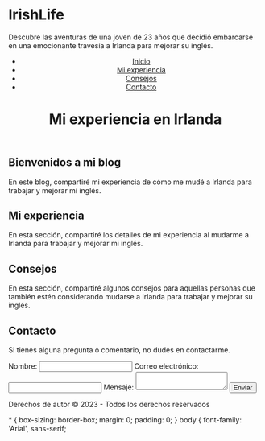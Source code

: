 # IrishLife
Descubre las aventuras de una joven de 23 años que decidió embarcarse en una emocionante travesía a Irlanda para mejorar su inglés.
<!DOCTYPE html>
<html>
  <head>
    <meta charset="UTF-8">
    <meta name="viewport" content="width=device-width, initial-scale=1.0">
    <title>Mi experiencia en Irlanda</title>
    <link rel="stylesheet" href="style.css">
  </head>
  <body>
    <header>
      <nav>
        <ul>
          <li><a href="#inicio">Inicio</a></li>
          <li><a href="#experiencia">Mi experiencia</a></li>
          <li><a href="#consejos">Consejos</a></li>
          <li><a href="#contacto">Contacto</a></li>
        </ul>
      </nav>
      <h1>Mi experiencia en Irlanda</h1>
    </header>
    <main>
      <section id="inicio">
        <h2>Bienvenidos a mi blog</h2>
        <p>En este blog, compartiré mi experiencia de cómo me mudé a Irlanda para trabajar y mejorar mi inglés.</p>
      </section>
      <section id="experiencia">
        <h2>Mi experiencia</h2>
        <p>En esta sección, compartiré los detalles de mi experiencia al mudarme a Irlanda para trabajar y mejorar mi inglés.</p>
      </section>
      <section id="consejos">
        <h2>Consejos</h2>
        <p>En esta sección, compartiré algunos consejos para aquellas personas que también estén considerando mudarse a Irlanda para trabajar y mejorar su inglés.</p>
      </section>
      <section id="contacto">
        <h2>Contacto</h2>
        <p>Si tienes alguna pregunta o comentario, no dudes en contactarme.</p>
        <form>
          <label for="nombre">Nombre:</label>
          <input type="text" id="nombre" name="nombre" required>
          <label for="correo">Correo electrónico:</label>
          <input type="email" id="correo" name="correo" required>
          <label for="mensaje">Mensaje:</label>
          <textarea id="mensaje" name="mensaje" required></textarea>
          <button type="submit">Enviar</button>
        </form>
      </section>
    </main>
    <footer>
      <p>Derechos de autor © 2023 - Todos los derechos reservados</p>
    </footer>
  </body>
</html>
* {
  box-sizing: border-box;
  margin: 0;
  padding: 0;
}
body {
  font-family: 'Arial', sans-serif;
